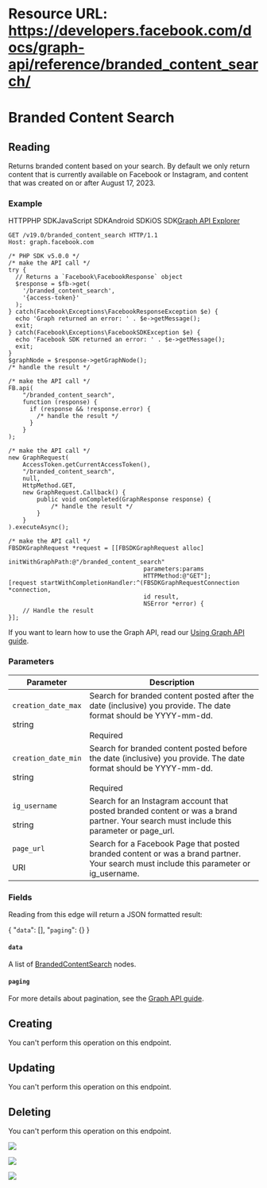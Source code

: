 # Resource URL: https://developers.facebook.com/docs/graph-api/reference/branded_content_search/
Branded Content Search
======================

Reading
-------

Returns branded content based on your search. By default we only return content that is currently available on Facebook or Instagram, and content that was created on or after August 17, 2023.

### Example

HTTPPHP SDKJavaScript SDKAndroid SDKiOS SDK[Graph API Explorer](https://developers.facebook.com/tools/explorer/?method=GET&path=branded_content_search&version=v19.0)

    GET /v19.0/branded_content_search HTTP/1.1
    Host: graph.facebook.com

    /* PHP SDK v5.0.0 */
    /* make the API call */
    try {
      // Returns a `Facebook\FacebookResponse` object
      $response = $fb->get(
        '/branded_content_search',
        '{access-token}'
      );
    } catch(Facebook\Exceptions\FacebookResponseException $e) {
      echo 'Graph returned an error: ' . $e->getMessage();
      exit;
    } catch(Facebook\Exceptions\FacebookSDKException $e) {
      echo 'Facebook SDK returned an error: ' . $e->getMessage();
      exit;
    }
    $graphNode = $response->getGraphNode();
    /* handle the result */

    /* make the API call */
    FB.api(
        "/branded_content_search",
        function (response) {
          if (response && !response.error) {
            /* handle the result */
          }
        }
    );

    /* make the API call */
    new GraphRequest(
        AccessToken.getCurrentAccessToken(),
        "/branded_content_search",
        null,
        HttpMethod.GET,
        new GraphRequest.Callback() {
            public void onCompleted(GraphResponse response) {
                /* handle the result */
            }
        }
    ).executeAsync();

    /* make the API call */
    FBSDKGraphRequest *request = [[FBSDKGraphRequest alloc]
                                   initWithGraphPath:@"/branded_content_search"
                                          parameters:params
                                          HTTPMethod:@"GET"];
    [request startWithCompletionHandler:^(FBSDKGraphRequestConnection *connection,
                                          id result,
                                          NSError *error) {
        // Handle the result
    }];

If you want to learn how to use the Graph API, read our [Using Graph API guide](https://developers.facebook.com/docs/graph-api/using-graph-api/).

### Parameters

| Parameter | Description |
| --- | --- |
| `creation_date_max`<br><br>string | Search for branded content posted after the date (inclusive) you provide. The date format should be YYYY-mm-dd.<br><br>Required |
| `creation_date_min`<br><br>string | Search for branded content posted before the date (inclusive) you provide. The date format should be YYYY-mm-dd.<br><br>Required |
| `ig_username`<br><br>string | Search for an Instagram account that posted branded content or was a brand partner. Your search must include this parameter or page\_url. |
| `page_url`<br><br>URI | Search for a Facebook Page that posted branded content or was a brand partner. Your search must include this parameter or ig\_username. |

### Fields

Reading from this edge will return a JSON formatted result:

{
    "`data`": \[\],
    "`paging`": {}
}

#### `data`

A list of [BrandedContentSearch](https://developers.facebook.com/docs/graph-api/reference/branded-content-search/) nodes.

#### `paging`

For more details about pagination, see the [Graph API guide](https://developers.facebook.com/docs/graph-api/using-graph-api/#paging).

Creating
--------

You can't perform this operation on this endpoint.

Updating
--------

You can't perform this operation on this endpoint.

Deleting
--------

You can't perform this operation on this endpoint.

![](https://www.facebook.com/tr?id=675141479195042&ev=PageView&noscript=1)

![](https://www.facebook.com/tr?id=574561515946252&ev=PageView&noscript=1)

![](https://www.facebook.com/tr?id=1754628768090156&ev=PageView&noscript=1)